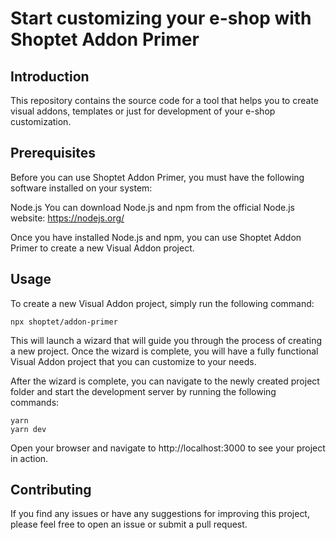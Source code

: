 # Start customizing your e-shop with Shoptet Addon Primer 

## Introduction

This repository contains the source code for a tool that helps you to create visual addons, templates or just for development of your e-shop customization.

## Prerequisites
Before you can use Shoptet Addon Primer, you must have the following software installed on your system:

Node.js
You can download Node.js and npm from the official Node.js website: https://nodejs.org/

Once you have installed Node.js and npm, you can use Shoptet Addon Primer to create a new Visual Addon project.

## Usage
To create a new Visual Addon project, simply run the following command:
```
npx shoptet/addon-primer
```

This will launch a wizard that will guide you through the process of creating a new project. Once the wizard is complete, you will have a fully functional Visual Addon project that you can customize to your needs.

After the wizard is complete, you can navigate to the newly created project folder and start the development server by running the following commands:

`yarn`\
`yarn dev`

Open your browser and navigate to http://localhost:3000 to see your project in action.

## Contributing
If you find any issues or have any suggestions for improving this project, please feel free to open an issue or submit a pull request.